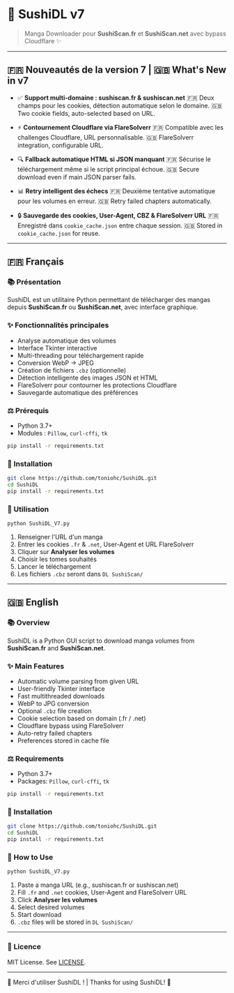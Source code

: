 # 🌟 SushiDL v7

> Manga Downloader pour **SushiScan.fr** et **SushiScan.net** avec bypass Cloudflare ✨

---

## 🇫🇷 Nouveautés de la version 7 | 🇬🇧 What's New in v7

* ✅ **Support multi-domaine : sushiscan.fr & sushiscan.net**
  🇫🇷 Deux champs pour les cookies, détection automatique selon le domaine.
  🇬🇧 Two cookie fields, auto-selected based on URL.

* ⚡ **Contournement Cloudflare via FlareSolverr**
  🇫🇷 Compatible avec les challenges Cloudflare, URL personnalisable.
  🇬🇧 FlareSolverr integration, configurable URL.

* 🔍 **Fallback automatique HTML si JSON manquant**
  🇫🇷 Sécurise le téléchargement même si le script principal échoue.
  🇬🇧 Secure download even if main JSON parser fails.

* 📊 **Retry intelligent des échecs**
  🇫🇷 Deuxième tentative automatique pour les volumes en erreur.
  🇬🇧 Retry failed chapters automatically.

* 🔒 **Sauvegarde des cookies, User-Agent, CBZ & FlareSolverr URL**
  🇫🇷 Enregistré dans `cookie_cache.json` entre chaque session.
  🇬🇧 Stored in `cookie_cache.json` for reuse.

---

## 🇫🇷 Français

### 📚 Présentation

SushiDL est un utilitaire Python permettant de télécharger des mangas depuis **SushiScan.fr** ou **SushiScan.net**, avec interface graphique.

### ✨ Fonctionnalités principales

* Analyse automatique des volumes
* Interface Tkinter interactive
* Multi-threading pour téléchargement rapide
* Conversion WebP → JPEG
* Création de fichiers `.cbz` (optionnelle)
* Détection intelligente des images JSON et HTML
* FlareSolverr pour contourner les protections Cloudflare
* Sauvegarde automatique des préférences

### ⚖️ Prérequis

* Python 3.7+
* Modules : `Pillow`, `curl-cffi`, `tk`

```bash
pip install -r requirements.txt
```

### 📝 Installation

```bash
git clone https://github.com/toniohc/SushiDL.git
cd SushiDL
pip install -r requirements.txt
```

### 📖 Utilisation

```bash
python SushiDL_V7.py
```

1. Renseigner l'URL d'un manga
2. Entrer les cookies `.fr` & `.net`, User-Agent et URL FlareSolverr
3. Cliquer sur **Analyser les volumes**
4. Choisir les tomes souhaités
5. Lancer le téléchargement
6. Les fichiers `.cbz` seront dans `DL SushiScan/`

---

## 🇬🇧 English

### 📚 Overview

SushiDL is a Python GUI script to download manga volumes from **SushiScan.fr** and **SushiScan.net**.

### ✨ Main Features

* Automatic volume parsing from given URL
* User-friendly Tkinter interface
* Fast multithreaded downloads
* WebP to JPG conversion
* Optional `.cbz` file creation
* Cookie selection based on domain (.fr / .net)
* Cloudflare bypass using FlareSolverr
* Auto-retry failed chapters
* Preferences stored in cache file

### ⚖️ Requirements

* Python 3.7+
* Packages: `Pillow`, `curl-cffi`, `tk`

```bash
pip install -r requirements.txt
```

### 📁 Installation

```bash
git clone https://github.com/toniohc/SushiDL.git
cd SushiDL
pip install -r requirements.txt
```

### 📖 How to Use

```bash
python SushiDL_V7.py
```

1. Paste a manga URL (e.g., sushiscan.fr or sushiscan.net)
2. Fill `.fr` and `.net` cookies, User-Agent and FlareSolverr URL
3. Click **Analyser les volumes**
4. Select desired volumes
5. Start download
6. `.cbz` files will be stored in `DL SushiScan/`

---

### 💼 Licence

MIT License. See [LICENSE](LICENSE).

---

🙏 Merci d'utiliser SushiDL ! | Thanks for using SushiDL! 🍣
